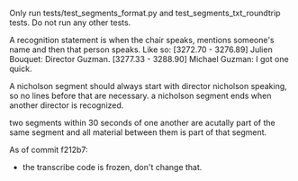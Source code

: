 Only run tests/test_segments_format.py and test_segments_txt_roundtrip tests. Do not run any other tests.

A recognition statement is when the chair speaks, mentions someone's name and then that person speaks. Like so:
[3272.70 - 3276.89] Julien Bouquet: Director Guzman.
[3277.33 - 3288.90] Michael Guzman: I got one quick. 

A nicholson segment should always start with director nicholson speaking, so no lines before that are necessary. 
a nicholson segment ends when another director is recognized. 

two segments within 30 seconds of one another are acutally part of the same segment and all material between them is part of that segment. 

As of commit f212b7: 
- the transcribe code is frozen, don't change that. 